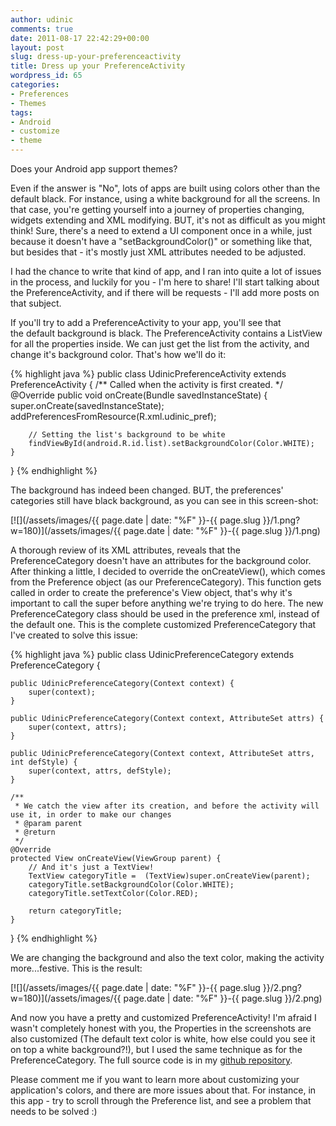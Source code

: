 ```yaml
---
author: udinic
comments: true
date: 2011-08-17 22:42:29+00:00
layout: post
slug: dress-up-your-preferenceactivity
title: Dress up your PreferenceActivity
wordpress_id: 65
categories:
- Preferences
- Themes
tags:
- Android
- customize
- theme
---
```


Does your Android app support themes?

Even if the answer is "No", lots of apps are built using colors other than the default black. For instance, using a white background for all the screens. In that case, you're getting yourself into a journey of properties changing, widgets extending and XML modifying. BUT, it's not as difficult as you might think! Sure, there's a need to extend a UI component once in a while, just because it doesn't have a "setBackgroundColor()" or something like that, but besides that - it's mostly just XML attributes needed to be adjusted.

I had the chance to write that kind of app, and I ran into quite a lot of issues in the process, and luckily for you - I'm here to share! I'll start talking about the PreferenceActivity, and if there will be requests - I'll add more posts on that subject.

<!--break-->

If you'll try to add a PreferenceActivity to your app, you'll see that the default background is black. The PreferenceActivity contains a ListView for all the properties inside. We can just get the list from the activity, and change it's background color. That's how we'll do it:

{% highlight java %}
public class UdinicPreferenceActivity extends PreferenceActivity
{
    /** Called when the activity is first created. */
    @Override
    public void onCreate(Bundle savedInstanceState)
    {
        super.onCreate(savedInstanceState);
        addPreferencesFromResource(R.xml.udinic_pref);

        // Setting the list's background to be white
        findViewById(android.R.id.list).setBackgroundColor(Color.WHITE);
    }
}
{% endhighlight %}

The background has indeed been changed. BUT, the preferences' categories still have black background, as you can see in this screen-shot:

[![](/assets/images/{{ page.date | date: "%F" }}-{{ page.slug }}/1.png?w=180)](/assets/images/{{ page.date | date: "%F" }}-{{ page.slug }}/1.png)

A thorough review of its XML attributes, reveals that the PreferenceCategory doesn't have an attributes for the background color. After thinking a little, I decided to override the onCreateView(), which comes from the Preference object (as our PreferenceCategory). This function gets called in order to create the preference's View object, that's why it's important to call the super before anything we're trying to do here. The new PreferenceCategory class should be used in the preference xml, instead of the default one. This is the complete customized PreferenceCategory that I've created to solve this issue:

{% highlight java %}
public class UdinicPreferenceCategory extends PreferenceCategory {

	public UdinicPreferenceCategory(Context context) {
		super(context);
	}

	public UdinicPreferenceCategory(Context context, AttributeSet attrs) {
		super(context, attrs);
	}

	public UdinicPreferenceCategory(Context context, AttributeSet attrs, int defStyle) {
		super(context, attrs, defStyle);
	}

    /**
     * We catch the view after its creation, and before the activity will use it, in order to make our changes
     * @param parent
     * @return
     */
	@Override
	protected View onCreateView(ViewGroup parent) {
        // And it's just a TextView!
		TextView categoryTitle =  (TextView)super.onCreateView(parent);
		categoryTitle.setBackgroundColor(Color.WHITE);
		categoryTitle.setTextColor(Color.RED);

        return categoryTitle;
	}
}
{% endhighlight %}

We are changing the background and also the text color, making the activity more...festive. This is the result:

[![](/assets/images/{{ page.date | date: "%F" }}-{{ page.slug }}/2.png?w=180)](/assets/images/{{ page.date | date: "%F" }}-{{ page.slug }}/2.png)

And now you have a pretty and customized PreferenceActivity! I'm afraid I wasn't completely honest with you, the Properties in the screenshots are also customized (The default text color is white, how else could you see it on top a white background?!), but I used the same technique as for the PreferenceCategory. The full source code is in my [github repository](https://github.com/Udinic/SmallExamples).

Please comment me if you want to learn more about customizing your application's colors, and there are more issues about that. For instance, in this app - try to scroll through the Preference list, and see a problem that needs to be solved :)
